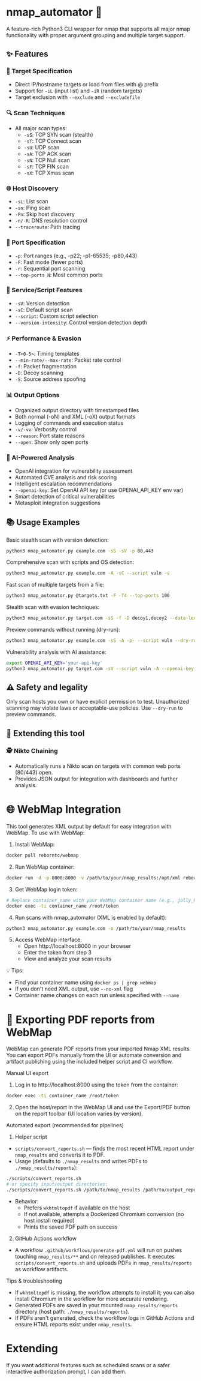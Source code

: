 # nmap_automator 🎯

A feature-rich Python3 CLI wrapper for nmap that supports all major nmap functionality with proper argument grouping and multiple target support.

## ✨ Features
### 🎯 Target Specification
- Direct IP/hostname targets or load from files with @ prefix
- Support for `-iL` (input list) and `-iR` (random targets)
- Target exclusion with `--exclude` and `--excludefile`

### 🔍 Scan Techniques
- All major scan types:
  - `-sS`: TCP SYN scan (stealth)
  - `-sT`: TCP Connect scan
  - `-sU`: UDP scan
  - `-sA`: TCP ACK scan
  - `-sN`: TCP Null scan
  - `-sF`: TCP FIN scan
  - `-sX`: TCP Xmas scan

### 🌐 Host Discovery
- `-sL`: List scan
- `-sn`: Ping scan
- `-Pn`: Skip host discovery
- `-n/-R`: DNS resolution control
- `--traceroute`: Path tracing

### 🔌 Port Specification
- `-p`: Port ranges (e.g., -p22; -p1-65535; -p80,443)
- `-F`: Fast mode (fewer ports)
- `-r`: Sequential port scanning
- `--top-ports N`: Most common ports

### 🔧 Service/Script Features
- `-sV`: Version detection
- `-sC`: Default script scan
- `--script`: Custom script selection
- `--version-intensity`: Control version detection depth

### ⚡ Performance & Evasion
- `-T<0-5>`: Timing templates
- `--min-rate/--max-rate`: Packet rate control
- `-f`: Packet fragmentation
- `-D`: Decoy scanning
- `-S`: Source address spoofing

### 📊 Output Options
- Organized output directory with timestamped files
- Both normal (-oN) and XML (-oX) output formats
- Logging of commands and execution status
- `-v/-vv`: Verbosity control
- `--reason`: Port state reasons
- `--open`: Show only open ports

### 🤖 AI-Powered Analysis
- OpenAI integration for vulnerability assessment
- Automated CVE analysis and risk scoring
- Intelligent escalation recommendations
- `--openai-key`: Set OpenAI API key (or use OPENAI_API_KEY env var)
- Smart detection of critical vulnerabilities
- Metasploit integration suggestions

## 📚 Usage Examples

Basic stealth scan with version detection:
```bash
python3 nmap_automator.py example.com -sS -sV -p 80,443
```

Comprehensive scan with scripts and OS detection:
```bash
python3 nmap_automator.py example.com -A -sC --script vuln -v
```

Fast scan of multiple targets from a file:
```bash
python3 nmap_automator.py @targets.txt -F -T4 --top-ports 100
```

Stealth scan with evasion techniques:
```bash
python3 nmap_automator.py target.com -sS -f -D decoy1,decoy2 --data-length 24
```

Preview commands without running (dry-run):
```bash
python3 nmap_automator.py example.com -sS -A -p- --script vuln --dry-run
```

Vulnerability analysis with AI assistance:
```bash
export OPENAI_API_KEY='your-api-key'
python3 nmap_automator.py target.com -sV --script vuln -A --openai-key "$OPENAI_API_KEY"
```

## ⚠️ Safety and legality

Only scan hosts you own or have explicit permission to test. Unauthorized scanning may violate laws or acceptable-use policies. Use `--dry-run` to preview commands.

## 🔧 Extending this tool

### 🕵️ Nikto Chaining
- Automatically runs a Nikto scan on targets with common web ports (80/443) open.
- Provides JSON output for integration with dashboards and further analysis.

# 🌐 WebMap Integration

This tool generates XML output by default for easy integration with WebMap. To use with WebMap:

1. Install WebMap:
```bash
docker pull reborntc/webmap
```

2. Run WebMap container:
```bash
docker run -d -p 8000:8000 -v /path/to/your/nmap_results:/opt/xml reborntc/webmap
```

3. Get WebMap login token:
```bash
# Replace container_name with your WebMap container name (e.g., jolly_hoover)
docker exec -ti container_name /root/token
```

4. Run scans with nmap_automator (XML is enabled by default):
```bash
python3 nmap_automator.py example.com -o /path/to/your/nmap_results
```

5. Access WebMap interface:
   - Open http://localhost:8000 in your browser
   - Enter the token from step 3
   - View and analyze your scan results

💡 Tips:
- Find your container name using `docker ps | grep webmap`
- If you don't need XML output, use `--no-xml` flag
- Container name changes on each run unless specified with `--name`

# 📄 Exporting PDF reports from WebMap

WebMap can generate PDF reports from your imported Nmap XML results. You can export PDFs manually from the UI or automate conversion and artifact publishing using the included helper script and CI workflow.

Manual UI export
1) Log in to http://localhost:8000 using the token from the container:
```bash
docker exec -ti container_name /root/token
```
2) Open the host/report in the WebMap UI and use the Export/PDF button on the report toolbar (UI location varies by version).

Automated export (recommended for pipelines)

1) Helper script
- `scripts/convert_reports.sh` — finds the most recent HTML report under `nmap_results` and converts it to PDF.
- Usage (defaults to `./nmap_results` and writes PDFs to `./nmap_results/reports`):
```bash
./scripts/convert_reports.sh
# or specify input/output directories:
./scripts/convert_reports.sh /path/to/nmap_results /path/to/output_reports
```
- Behavior:
  - Prefers `wkhtmltopdf` if available on the host
  - If not available, attempts a Dockerized Chromium conversion (no host install required)
  - Prints the saved PDF path on success

2) GitHub Actions workflow
- A workflow `.github/workflows/generate-pdf.yml` will run on pushes touching `nmap_results/**` and on released publishes. It executes `scripts/convert_reports.sh` and uploads PDFs in `nmap_results/reports` as workflow artifacts.

Tips & troubleshooting
- If `wkhtmltopdf` is missing, the workflow attempts to install it; you can also install Chromium in the workflow for more accurate rendering.
- Generated PDFs are saved in your mounted `nmap_results/reports` directory (host path: `./nmap_results/reports`).
- If PDFs aren't generated, check the workflow logs in GitHub Actions and ensure HTML reports exist under `nmap_results`.



# Extending

If you want additional features such as scheduled scans or a safer interactive authorization prompt, I can add them.
